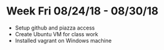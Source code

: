 # Week Fri 08/24/18 - 08/30/18
* Setup github and piazza access
* Create Ubuntu VM for class work
* Installed vagrant on Windows machine
